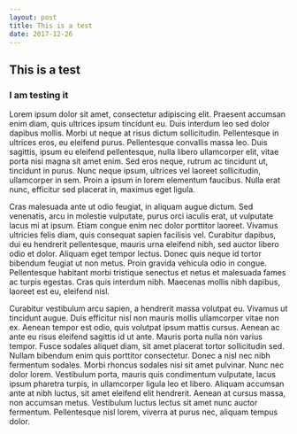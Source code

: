 ```yaml
---
layout: post
title: This is a test
date: 2017-12-26
---
```

## This is a test
### I am testing it

Lorem ipsum dolor sit amet, consectetur adipiscing elit. Praesent accumsan enim diam, quis ultrices ipsum tincidunt eu. Duis interdum leo sed dolor dapibus mollis. Morbi ut neque at risus dictum sollicitudin. Pellentesque in ultrices eros, eu eleifend purus. Pellentesque convallis massa leo. Duis sagittis, ipsum eu eleifend pellentesque, nulla libero ullamcorper elit, vitae porta nisi magna sit amet enim. Sed eros neque, rutrum ac tincidunt ut, tincidunt in purus. Nunc neque ipsum, ultrices vel laoreet sollicitudin, ullamcorper in sem. Proin a ipsum in lorem elementum faucibus. Nulla erat nunc, efficitur sed placerat in, maximus eget ligula.

Cras malesuada ante ut odio feugiat, in aliquam augue dictum. Sed venenatis, arcu in molestie vulputate, purus orci iaculis erat, ut vulputate lacus mi at ipsum. Etiam congue enim nec dolor porttitor laoreet. Vivamus ultricies felis diam, quis consequat sapien facilisis vel. Curabitur dapibus, dui eu hendrerit pellentesque, mauris urna eleifend nibh, sed auctor libero odio et dolor. Aliquam eget tempor lectus. Donec quis neque id tortor bibendum feugiat ut non metus. Proin gravida vehicula odio in congue. Pellentesque habitant morbi tristique senectus et netus et malesuada fames ac turpis egestas. Cras quis interdum nibh. Maecenas mollis nibh dapibus, laoreet est eu, eleifend nisl.

Curabitur vestibulum arcu sapien, a hendrerit massa volutpat eu. Vivamus ut tincidunt augue. Duis efficitur nisl non mauris mollis ullamcorper vitae non ex. Aenean tempor est odio, quis volutpat ipsum mattis cursus. Aenean ac ante eu risus eleifend sagittis id ut ante. Mauris porta nulla non varius tempor. Fusce sodales aliquet diam, sit amet placerat tortor sollicitudin sed. Nullam bibendum enim quis porttitor consectetur. Donec a nisl nec nibh fermentum sodales. Morbi rhoncus sodales nisi sit amet pulvinar. Nunc nec dolor lorem. Vestibulum porta, mauris quis condimentum vulputate, lacus ipsum pharetra turpis, in ullamcorper ligula leo et libero. Aliquam accumsan ante at nibh luctus, sit amet eleifend elit hendrerit. Aenean at cursus massa, non accumsan metus. Vestibulum luctus lectus sit amet nunc auctor fermentum. Pellentesque nisl lorem, viverra at purus nec, aliquam tempus dolor.
